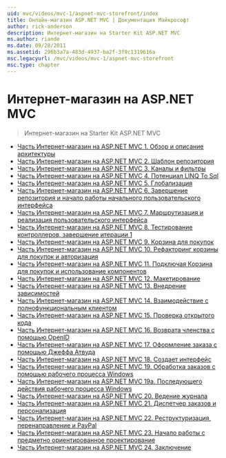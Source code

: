 ```yaml
---
uid: mvc/videos/mvc-1/aspnet-mvc-storefront/index
title: Онлайн-магазин ASP.NET MVC | Документация Майкрософт
author: rick-anderson
description: Интернет-магазин на Starter Kit ASP.NET MVC
ms.author: riande
ms.date: 09/28/2011
ms.assetid: 296b3a7a-483d-4937-ba2f-3f9c1319616a
msc.legacyurl: /mvc/videos/mvc-1/aspnet-mvc-storefront
msc.type: chapter
---
```

<a name="aspnet-mvc-storefront"></a>Интернет-магазин на ASP.NET MVC
====================
> Интернет-магазин на Starter Kit ASP.NET MVC


- [Часть Интернет-магазин на ASP.NET MVC 1. Обзор и описание архитектуры](aspnet-mvc-storefront-part-1-architectural-discussion-and-overview.md)
- [Часть Интернет-магазин на ASP.NET MVC 2. Шаблон репозитория](aspnet-mvc-storefront-part-2-the-repository-pattern.md)
- [Часть Интернет-магазин на ASP.NET MVC 3. Каналы и фильтры](aspnet-mvc-storefront-part-3-pipes-and-filters.md)
- [Часть Интернет-магазин на ASP.NET MVC 4. Потенциал LINQ To Sql](aspnet-mvc-storefront-part-4-linq-to-sql-spike.md)
- [Часть Интернет-магазин на ASP.NET MVC 5. Глобализация](aspnet-mvc-storefront-part-5-globalization.md)
- [Часть Интернет-магазин на ASP.NET MVC 6. Завершение репозитория и начало работы начального пользовательского интерфейса](aspnet-mvc-storefront-part-6-finishing-the-repository-and-initial-ui-work.md)
- [Часть Интернет-магазин на ASP.NET MVC 7. Маршрутизация и реализация пользовательского интерфейса](aspnet-mvc-storefront-part-7-routing-and-ui-work.md)
- [Часть Интернет-магазин на ASP.NET MVC 8. Тестирование контроллеров, завершение итерации 1](aspnet-mvc-storefront-part-8-testing-controllers-iteration-1-complete.md)
- [Часть Интернет-магазин на ASP.NET MVC 9. Корзина для покупок](aspnet-mvc-storefront-part-9-the-shopping-cart.md)
- [Часть Интернет-магазин на ASP.NET MVC 10. Рефакторинг корзины для покупок и авторизация](aspnet-mvc-storefront-part-10-shopping-cart-refactor-and-authorization.md)
- [Часть Интернет-магазин на ASP.NET MVC 11. Подключая Корзина для покупок и использование компонентов](aspnet-mvc-storefront-part-11-hooking-up-the-shopping-cart-and-using-components.md)
- [Часть Интернет-магазин на ASP.NET MVC 12. Макетирование](aspnet-mvc-storefront-part-12-mocking.md)
- [Часть Интернет-магазин на ASP.NET MVC 13. Внедрение зависимостей](aspnet-mvc-storefront-part-13-dependency-injection.md)
- [Часть Интернет-магазин на ASP.NET MVC 14. Взаимодействие с полнофункциональным клиентом](aspnet-mvc-storefront-part-14-rich-client-interaction.md)
- [Часть Интернет-магазин на ASP.NET MVC 15. Проверка открытого кода](aspnet-mvc-storefront-part-15-public-code-review.md)
- [Часть Интернет-магазин на ASP.NET MVC 16. Возврата членства с помощью OpenID](aspnet-mvc-storefront-part-16-membership-redo-with-openid.md)
- [Часть Интернет-магазин на ASP.NET MVC 17. Оформление заказа с помощью Джеффа Атвуда](aspnet-mvc-storefront-part-17-checkout-with-jeff-atwood.md)
- [Часть Интернет-магазин на ASP.NET MVC 18. Создает интерфейс](aspnet-mvc-storefront-part-18-creating-an-experience.md)
- [Часть Интернет-магазин на ASP.NET MVC 19. Обработка заказов с помощью рабочего процесса Windows](aspnet-mvc-storefront-part-19-processing-orders-with-windows-workflow.md)
- [Часть Интернет-магазин на ASP.NET MVC 19a. Последующего действия рабочего процесса Windows](aspnet-mvc-storefront-part-19a-windows-workflow-followup.md)
- [Часть Интернет-магазин на ASP.NET MVC 20. Ведение журнала](aspnet-mvc-storefront-part-20-logging.md)
- [Часть Интернет-магазин на ASP.NET MVC 21. Диспетчер заказов и персонализация](aspnet-mvc-storefront-part-21-order-manager-and-personalization.md)
- [Часть Интернет-магазин на ASP.NET MVC 22. Реструктуризация, перенаправление и PayPal](aspnet-mvc-storefront-part-22-restructuring-rerouting-and-paypal.md)
- [Часть Интернет-магазин на ASP.NET MVC 23. Начало работы с предметно ориентированное проектирование](aspnet-mvc-storefront-part-23-getting-started-with-domain-driven-design.md)
- [Часть Интернет-магазин на ASP.NET MVC 24. Заключение](aspnet-mvc-storefront-part-24-finis.md)
